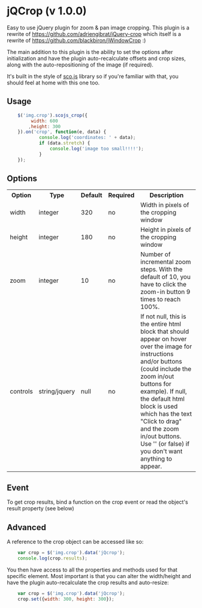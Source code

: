 # jQCrop (v 1.0.0)

Easy to use jQuery plugin for zoom & pan image cropping. This plugin is a rewrite of https://github.com/adriengibrat/jQuery-crop which itself is a rewrite of https://github.com/blackbiron/jWindowCrop :)

The main addition to this plugin is the ability to set the options after initialization and have the plugin auto-recalculate offsets and crop sizes, along with the auto-repositioning of the image (if required).

It's built in the style of [sco.js](https://github.com/terebentina/sco.js) library so if you're familiar with that, you should feel at home with this one too.

## Usage

```javascript
	$('img.crop').scojs_crop({
		 width: 600
		,height: 300
	}).on('crop', function(e, data) {
			console.log('coordinates: ' + data);
			if (data.stretch) {
				console.log('image too small!!!!');
			}
	});
```
## Options

<table>
	<tr>
		<th>Option</th>
		<th>Type</th>
		<th>Default</th>
		<th>Required</th>
		<th>Description</th>
	</tr>
	<tr>
		<td>width</td>
		<td>integer</td>
		<td>320</td>
		<td>no</td>
		<td>Width in pixels of the cropping window</td>
	</tr>
	<tr>
		<td>height</td>
		<td>integer</td>
		<td>180</td>
		<td>no</td>
		<td>Height in pixels of the cropping window</td>
	</tr>
	<tr>
		<td>zoom</td>
		<td>integer</td>
		<td>10</td>
		<td>no</td>
		<td>Number of incremental zoom steps. With the default of 10, you have to click the zoom-in button 9 times to reach 100%.</td>
	</tr>
	<tr>
		<td>controls</td>
		<td>string/jquery</td>
		<td>null</td>
		<td>no</td>
		<td>If not null, this is the entire html block that should appear on hover over the image for instructions and/or buttons (could include the zoom in/out buttons for example). If null, the default html block is used which has the text "Click to drag" and the zoom in/out buttons. Use '' (or false) if you don't want anything to appear.</td>
	</tr>
</table>

## Event

To get crop results, bind a function on the crop event or read the object's result property (see below)

## Advanced

A reference to the crop object can be accessed like so:
```javascript
	var crop = $('img.crop').data('jQcrop');
	console.log(crop.results);
```
You then have access to all the properties and methods used for that specific element.
Most important is that you can alter the width/height and have the plugin auto-recalculate the crop results and auto-resize:

```javascript
	var crop = $('img.crop').data('jQcrop');
	crop.set({width: 300, height: 300});
```
